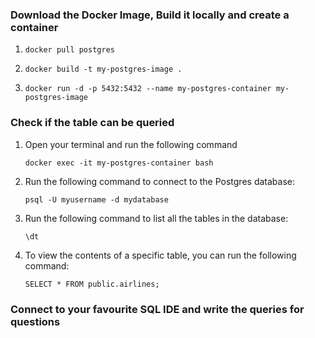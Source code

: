 ### Download the Docker Image, Build it locally and create a container

1. `docker pull postgres`

2. `docker build -t my-postgres-image .`

3. `docker run -d -p 5432:5432 --name my-postgres-container my-postgres-image`


### Check if the table can be queried

1. Open your terminal and run the following command 

    `docker exec -it my-postgres-container bash`

2. Run the following command to connect to the Postgres database:

    `psql -U myusername -d mydatabase`

3. Run the following command to list all the tables in the database:

    `\dt`

4. To view the contents of a specific table, you can run the following command:

    `SELECT * FROM public.airlines;`

### Connect to your favourite SQL IDE and write the queries for questions

